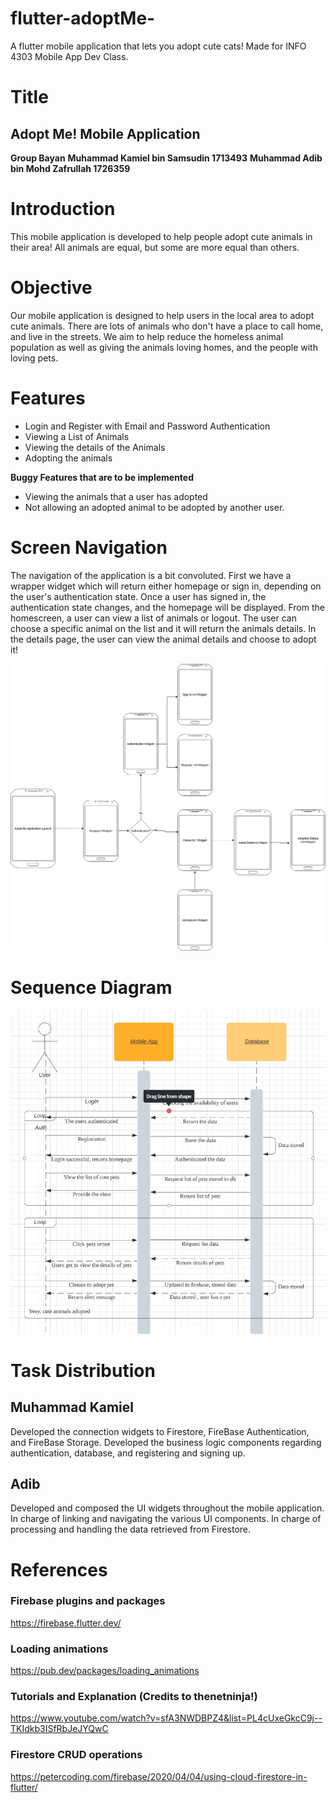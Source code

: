 # flutter-adoptMe-
A flutter mobile application that lets you adopt cute cats! Made for INFO 4303 Mobile App Dev Class.


# Title

## Adopt Me! Mobile Application

**Group Bayan**
 **Muhammad Kamiel bin Samsudin 1713493**
 **Muhammad Adib bin Mohd Zafrullah 1726359** 

 # Introduction

This mobile application is developed to help people adopt cute animals in their area! All animals are equal, but some are more equal than others.

# Objective

Our mobile application is designed to help users in the local area to adopt cute animals. There are lots of animals who don't have a place to call home, and live in the streets. We aim to help reduce the homeless animal population as well as giving the animals loving homes, and the people with loving pets.

# Features

 - Login and Register with Email and Password Authentication
 - Viewing a List of Animals
 - Viewing the details of the Animals
 - Adopting the animals

**Buggy Features that are to be implemented**
 - Viewing the animals that a user has adopted
 - Not allowing an adopted animal to be adopted by another user.




# Screen Navigation

The navigation of the application is a bit convoluted. First we have a wrapper widget which will return either homepage or 
sign in, depending on the user's authentication state. Once a user has signed in, the authentication state changes, and the homepage will be displayed. From the homescreen, a user can view a list of animals or logout. The user can choose a specific animal on the list and it will return the animals details. In the details page, the user can view the animal details and choose to adopt it!

![Screen Routing Diagram](Images/route.png)


# Sequence Diagram



![Sequence Diagram](Images/sequence.jpg)

# Task Distribution

## Muhammad Kamiel
 
 Developed the connection widgets to Firestore, FireBase Authentication, and FireBase Storage.
 Developed the business logic components regarding authentication, database, and registering and signing up.
 
 ## Adib
 
Developed and composed the UI widgets throughout the mobile application. In charge of linking and navigating the various UI components. In charge of processing and handling the data retrieved from Firestore.



# References

### **Firebase plugins and packages**
https://firebase.flutter.dev/
### **Loading animations**
https://pub.dev/packages/loading_animations
### **Tutorials and Explanation (Credits to thenetninja!)**
https://www.youtube.com/watch?v=sfA3NWDBPZ4&list=PL4cUxeGkcC9j--TKIdkb3ISfRbJeJYQwC
### **Firestore CRUD operations**
https://petercoding.com/firebase/2020/04/04/using-cloud-firestore-in-flutter/
